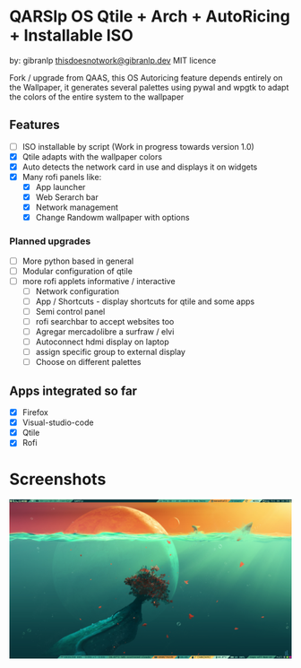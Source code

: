 # QARSlp OS Qtile + Arch + AutoRicing + Installable ISO

by: gibranlp thisdoesnotwork@gibranlp.dev MIT licence

Fork / upgrade from QAAS, this OS Autoricing feature depends entirely on the Wallpaper, it generates several palettes using pywal and wpgtk to adapt the colors of the entire system to the wallpaper

## Features
- [ ] ISO installable by script (Work in progress towards version 1.0)
- [x] Qtile adapts with the wallpaper colors 
- [x] Auto detects the network card in use and displays it on widgets
- [x] Many rofi panels like:
  - [x] App launcher
  - [x] Web Serarch bar
  - [x] Network management
  - [x] Change Randowm wallpaper with options

### Planned upgrades
- [ ] More python based in general
- [ ] Modular configuration of qtile
- [ ] more rofi applets informative / interactive 
  - [ ] Network configuration
  - [ ] App / Shortcuts - display shortcuts for qtile and some apps
  - [ ] Semi control panel
  - [ ] rofi searchbar to accept websites too
  - [ ] Agregar mercadolibre a surfraw / elvi
  - [ ] Autoconnect hdmi display on laptop
  - [ ] assign specific group to external display
  - [ ] Choose on different palettes

## Apps integrated so far
- [x] Firefox
- [x] Visual-studio-code
- [x] Qtile
- [x] Rofi

# Screenshots

![1](./screenshots/1.png)
